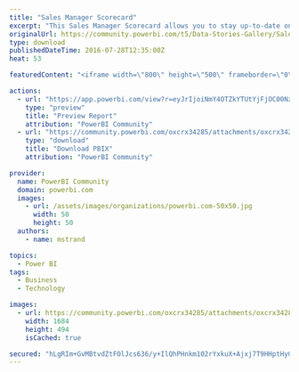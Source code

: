 ```yaml
---
title: "Sales Manager Scorecard"
excerpt: "This Sales Manager Scorecard allows you to stay up-to-date on your company's sales by automatically showing you how your company sales has done the"
originalUrl: https://community.powerbi.com/t5/Data-Stories-Gallery/Sales-Manager-Scorecard/m-p/53842
type: download
publishedDateTime: 2016-07-28T12:35:00Z
heat: 53

featuredContent: "<iframe width=\"800\" height=\"500\" frameborder=\"0\" src=\"https://app.powerbi.com/view?r=eyJrIjoiNmY4OTZkYTUtYjFjOC00Nzk4LTllMWYtYTE4YjVjNzYwYTgxIiwidCI6ImU0OTdiODdkLTA2MmQtNDAzZS1iNWMxLTNlZGNhN2IzNTUwNyIsImMiOjN9\"></iframe>"

actions:
  - url: "https://app.powerbi.com/view?r=eyJrIjoiNmY4OTZkYTUtYjFjOC00Nzk4LTllMWYtYTE4YjVjNzYwYTgxIiwidCI6ImU0OTdiODdkLTA2MmQtNDAzZS1iNWMxLTNlZGNhN2IzNTUwNyIsImMiOjN9"
    type: "preview"
    title: "Preview Report"
    attribution: "PowerBI Community"
  - url: "https://community.powerbi.com/oxcrx34285/attachments/oxcrx34285/DataStoriesGallery/183/2/V360%20Demo%20Sales.pbix"
    type: "download"
    title: "Download PBIX"
    attribution: "PowerBI Community"

provider:
  name: PowerBI Community
  domain: powerbi.com
  images:
    - url: /assets/images/organizations/powerbi.com-50x50.jpg
      width: 50
      height: 50
  authors:
    - name: mstrand

topics:
  - Power BI
tags:
  - Business
  - Technology

images:
  - url: https://community.powerbi.com/oxcrx34285/attachments/oxcrx34285/DataStoriesGallery/183/1/vizion%20360%20logo.jpg
    width: 1684
    height: 494
    isCached: true

secured: "hLgRIm+GvMBtvdZtFOlJcs636/y+IlQhPHnkm102rYxkuX+Ajxj7T9HHptHyGPgVqxNNdRqPdaepeSbqcz/XurZt6Qw9Obmu8LuHHeBIzsqFmA1U6+0puDI1DGEbBnFQiW1POWdRGjrHyyTcURZuFkUp1uAU/8wJxDXQ2TgVOMB+jBx0wic+hsUGalV5retksdiVJpwZgYTnur4L+ganvmgblFe78PRkbePnq1ZFxG4XkNU7YG6SrJI0gJ6GrQPjS1gn9Rnb7jaiv8MrQNcorG5F+3JtMhgfiySMxlUl6ZNxU75OM3YBxsc7H6u8bVYHZiUyxE47P8858I66LUE8qOEKvKscHdhHcNEfZXy90YONq9uFIjfokiJFPHpkibjKNwqkN2yKUaCMhDMDjWIdjNw4mwX1p6+/7Fu94Ief3Fk=;LJrkFzP3AD2gK7YoXddhiQ=="
---
```


